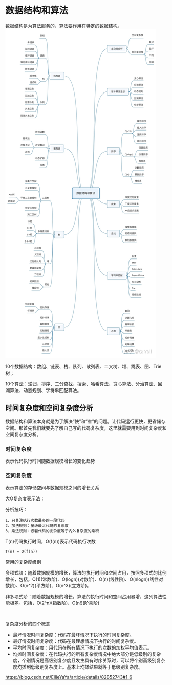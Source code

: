 
# 数据结构和算法
数据结构是为算法服务的，算法要作用在特定的数据结构。
![](https://github.com/gmg0829/Img/blob/master/alogrithm/alogrithm.jpg?raw=true)

10个数据结构：数组、链表、栈、队列、散列表、二叉树、堆、跳表、图、Trie树；

10个算法：递归、排序、二分查找、搜索、哈希算法、贪心算法、分治算法、回溯算法、动态规划、字符串匹配算法。


## 时间复杂度和空间复杂度分析

数据结构和算法本身就是为了解决“快”和“省”的问题。让代码运行更快，更省储存空间。那首先我们就要先了解自己写的代码复杂度，这里就需要用到时间复杂度和空间复杂度分析。

### 时间复杂度

表示代码执行时间随数据规模增长的变化趋势
### 空间复杂度

表示算法的存储空间与数据规模之间的增长关系

大O复杂度表示法：

分析技巧：
```
1、只关注执行次数最多的一段代码
2、加法规则：量级最大代码的复杂度
3、乘法规则：嵌套代码的复杂度等于内外复杂度的乘积
```

T(n)代码执行时间，O(f(n))表示代码执行次数
```
T(n) = O(f(n))
```

常用的复杂度级别

多项式阶：随着数据规模的增长，算法的执行时间和空间占用，按照多项式的比例增长，包括，O(1)(常数阶)、O(logn)(对数阶)、O(n)(线性阶)、O(nlogn)(线性对数阶)、O(n^2)(平方阶)、O(n^3)(立方阶)。

非多项式阶：随着数据规模的增长，算法的执行时间和空间占用暴增，这列算法性能极差。包括，O(2^n)(指数阶)、O(n!)(阶乘阶)

![]()

复杂度分析的四个概念

- 最坏情况时间复杂度：代码在最坏情况下执行的时间复杂度。
- 最好情况时间复杂度：代码在最理想情况下执行的时间复杂度。
- 平均时间复杂度：用代码在所有情况下执行的次数的加权平均值表示。
- 均摊时间复杂度：在代码执行的所有复杂度情况中绝大部分是低级别的复杂度，个别情况是高级别复杂度且发生具有时序关系时，可以将个别高级别复杂度均摊到低级别复杂度上。基本上均摊结果就等于低级别复杂度。


https://blog.csdn.net/EllieYaYa/article/details/82852743#1_6
